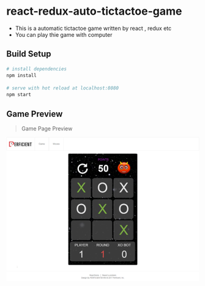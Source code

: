 # react-redux-auto-tictactoe-game

- This is a automatic tictactoe game written by react , redux etc
- You can play thie game with computer

## Build Setup

```bash
# install dependencies
npm install

# serve with hot reload at localhost:8080
npm start
```

## Game Preview

> Game Page Preview

![alt text](/src/assets/preview-game.jpg 'Game page preview')

